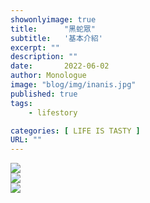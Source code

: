 ```yaml
---
showonlyimage: true
title:      "黑蛇眾"
subtitle:   '基本介紹'
excerpt: ""
description: ""
date:       2022-06-02
author: Monologue    
image: "blog/img/inanis.jpg"
published: true 
tags:
    - lifestory

categories: [ LIFE IS TASTY ]
URL: ""
---
```

![](https://www.steamxo.com/wp-content/uploads/2022/04/s7TXRs232646_2446638.jpg)  
![](https://www.steamxo.com/wp-content/uploads/2022/04/RXmZke232652_2446638.jpg)  
![](https://www.steamxo.com/wp-content/uploads/2022/04/ngWd8p232654_2446638-696x831.jpg)  
<!--more-->

